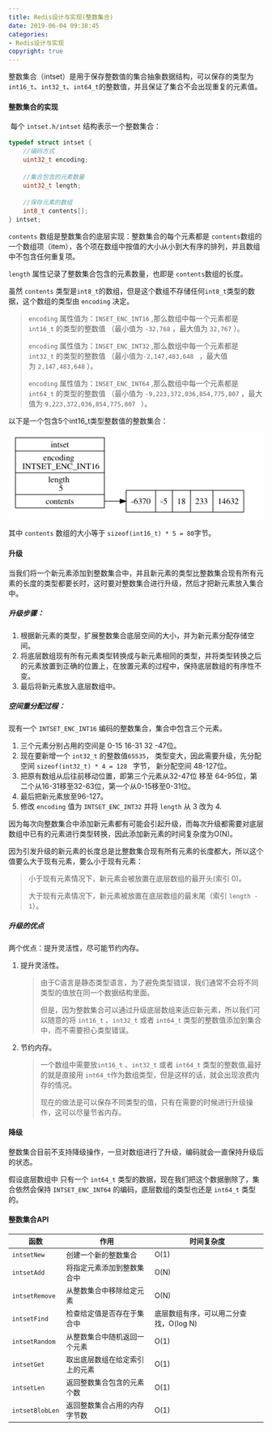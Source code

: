 ```yaml
---
title: Redis设计与实现(整数集合)
date: 2019-06-04 09:38:45
categories: 
- Redis设计与实现
copyright: true
---
```


​      整数集合（intset）是用于保存整数值的集合抽象数据结构，可以保存的类型为 `int16_t`、`int32_t`、`int64_t`的整数值，并且保证了集合不会出现重复的元素值。

#### 整数集合的实现

​	每个 `intset.h/intset` 结构表示一个整数集合：

```c++
typedef struct intset {
	//编码方式
	uint32_t encoding;

	//集合包含的元素数量
	uint32_t length;

	//保存元素的数组
	int8_t contents[];
} intset;
```
<!--more-->

`contents` 数组是整数集合的底层实现：整数集合的每个元素都是 `contents`数组的一个数组项（item），各个项在数组中按值的大小从小到大有序的排列，并且数组中不包含任何重复项。

`length` 属性记录了整数集合包含的元素数量，也即是 `contents`数组的长度。

虽然 `contents` 类型是`int8_t`的数组，但是这个数组不存储任何`int8_t`类型的数据，这个数组的类型由 `encoding` 决定。

> `encoding` 属性值为：`INSET_ENC_INT16` ,那么数组中每一个元素都是 `int16_t` 的类型的整数值 （最小值为 `-32,768` ，最大值为 `32,767` ）。 
>
> `encoding` 属性值为：`INSET_ENC_INT32` ,那么数组中每一个元素都是 `int32_t` 的类型的整数值 （最小值为`-2,147,483,648 ` ，最大值为 `2,147,483,648` ）。 
>
> `encoding` 属性值为：`INSET_ENC_INT64` ,那么数组中每一个元素都是 `int64_t` 的类型的整数值 （最小值为 `-9,223,372,036,854,775,807` ，最大值为 `9,223,372,036,854,775,807 ` ）。 

以下是一个包含5个int16_t类型整数值的整数集合：

![intset_1](Redis设计与实现-整数集合\intset_1.png)

其中 `contents` 数组的大小等于 `sizeof(int16_t) * 5 = 80`字节。

#### 升级

当我们将一个新元素添加到整数集合中，并且新元素的类型比整数集合现有所有元素的长度的类型都要长时，这时要对整数集合进行升级，然后才把新元素放入集合中。

##### 升级步骤：

1. 根据新元素的类型，扩展整数集合底层空间的大小，并为新元素分配存储空间。
2. 将底层数组现有所有元素类型转换成与新元素相同的类型，并将类型转换之后的元素放置到正确的位置上，在放置元素的过程中，保持底层数组的有序性不变。
3. 最后将新元素放入底层数组中。

##### 空间重分配过程：

现有一个 `INTSET_ENC_INT16` 编码的整数集合，集合中包含三个元素。

1. 三个元素分别占用的空间是 0-15   16-31   32 -47位。
2. 现在要新增一个 `int32_t` 的整数值`65535`， 类型变大，因此需要升级，先分配空间 `sizeof(int32_t) * 4 = 128 ` 字节， 新分配空间 48-127位。
3. 把原有数组从后往前移动位置，即第三个元素从32-47位 移至 64-95位，第二个从16-31移至32-63位，第一个从0-15移至0-31位。
4. 最后把新元素放至96-127。
5. 修改 `encoding` 值为 `INTSET_ENC_INT32` 并将 `length` 从 3 改为 4.

因为每次向整数集合中添加新元素都有可能会引起升级，而每次升级都需要对底层数组中已有的元素进行类型转换，因此添加新元素的时间复杂度为O(N)。

因为引发升级的新元素的长度总是比整数集合现有所有元素的长度都大，所以这个值要么大于现有元素，要么小于现有元素：

> 小于现有元素情况下，新元素会被放置在底层数组的最开头(索引 0)。
>
> 大于现有元素情况下，新元素被放置在底层数组的最末尾（索引 `length - 1`）。

##### 升级的优点

两个优点：提升灵活性，尽可能节约内存。

1. 提升灵活性。

   > 由于C语言是静态类型语言，为了避免类型错误，我们通常不会将不同类型的值放在同一个数据结构里面。
   >
   > 但是，因为整数集合可以通过升级底层数组来适应新元素，所以我们可以随意的将 `int16_t` 、`int32_t` 或者 `int64_t` 类型的整数值添加到集合中，而不需要担心类型错误。

2. 节约内存。

   > 一个数组中需要放`int16_t` 、`int32_t` 或者 `int64_t` 类型的整数值,最好的就是直接用 `int64_t`作为数组类型，但是这样的话，就会出现浪费内存的情况。
   >
   > 现在的做法是可以保存不同类型的值，只有在需要的时候进行升级操作，这可以尽量节省内存。

#### 降级

整数集合目前不支持降级操作，一旦对数组进行了升级，编码就会一直保持升级后的状态。

假设底层数组中 只有一个 `int64_t` 类型的数据，现在我们把这个数据删除了，集合依然会保持 `INTSET_ENC_INT64` 的编码，底层数组的类型也还是 `int64_t` 类型的。

#### 整数集合API

| 函数            | 作用                           | 时间复杂度                             |
| --------------- | ------------------------------ | -------------------------------------- |
| `intsetNew`     | 创建一个新的整数集合           | O(1)                                   |
| `intsetAdd`     | 将指定元素添加到整数集合中     | O(N)                                   |
| `intsetRemove`  | 从整数集合中移除给定元素       | O(N)                                   |
| `intsetFind`    | 检查给定值是否存在于集合中     | 底层数组有序，可以用二分查找，O(log N) |
| `intsetRandom`  | 从整数集合中随机返回一个元素   | O(1)                                   |
| `intsetGet`     | 取出底层数组在给定索引上的元素 | O(1)                                   |
| `intsetLen`     | 返回整数集合包含的元素个数     | O(1)                                   |
| `intsetBlobLen` | 返回整数集合占用的内存字节数   | O(1)                                   |

